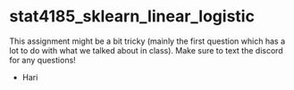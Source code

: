 # stat4185_sklearn_linear_logistic

This assignment might be a bit tricky (mainly the first question which has a lot to do with what we talked about in class). Make sure to text the discord for any questions!

- Hari
